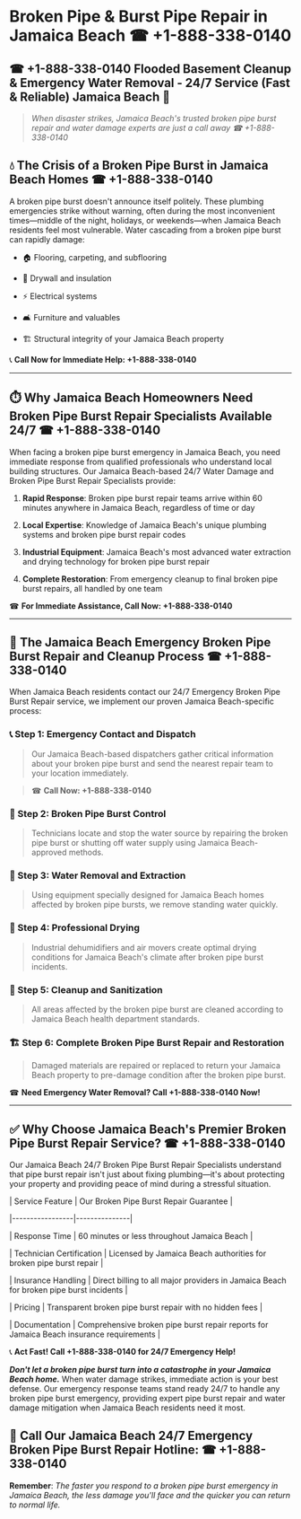 # Broken Pipe & Burst Pipe Repair in Jamaica Beach ☎ +1-888-338-0140  
## ☎ +1-888-338-0140 Flooded Basement Cleanup & Emergency Water Removal - 24/7 Service (Fast & Reliable) Jamaica Beach 🚨  

> *When disaster strikes, Jamaica Beach's trusted broken pipe burst repair and water damage experts are just a call away ☎ +1-888-338-0140*  

## 💧 The Crisis of a Broken Pipe Burst in Jamaica Beach Homes ☎ +1-888-338-0140  

A broken pipe burst doesn't announce itself politely. These plumbing emergencies strike without warning, often during the most inconvenient times—middle of the night, holidays, or weekends—when Jamaica Beach residents feel most vulnerable. Water cascading from a broken pipe burst can rapidly damage:  

* 🏠 Flooring, carpeting, and subflooring  
* 🧱 Drywall and insulation  
* ⚡ Electrical systems  
* 🛋️ Furniture and valuables  
* 🏗️ Structural integrity of your Jamaica Beach property  

📞 **Call Now for Immediate Help: +1-888-338-0140**  

---  

## ⏱️ Why Jamaica Beach Homeowners Need Broken Pipe Burst Repair Specialists Available 24/7 ☎ +1-888-338-0140  

When facing a broken pipe burst emergency in Jamaica Beach, you need immediate response from qualified professionals who understand local building structures. Our Jamaica Beach-based 24/7 Water Damage and Broken Pipe Burst Repair Specialists provide:  

1. **Rapid Response**: Broken pipe burst repair teams arrive within 60 minutes anywhere in Jamaica Beach, regardless of time or day  
2. **Local Expertise**: Knowledge of Jamaica Beach's unique plumbing systems and broken pipe burst repair codes  
3. **Industrial Equipment**: Jamaica Beach's most advanced water extraction and drying technology for broken pipe burst repair  
4. **Complete Restoration**: From emergency cleanup to final broken pipe burst repairs, all handled by one team  

☎ **For Immediate Assistance, Call Now: +1-888-338-0140**  

---  

## 🔧 The Jamaica Beach Emergency Broken Pipe Burst Repair and Cleanup Process ☎ +1-888-338-0140  

When Jamaica Beach residents contact our 24/7 Emergency Broken Pipe Burst Repair service, we implement our proven Jamaica Beach-specific process:  

### 📞 Step 1: Emergency Contact and Dispatch  
> Our Jamaica Beach-based dispatchers gather critical information about your broken pipe burst and send the nearest repair team to your location immediately.  
> ☎ **Call Now: +1-888-338-0140**  

### 🚿 Step 2: Broken Pipe Burst Control  
> Technicians locate and stop the water source by repairing the broken pipe burst or shutting off water supply using Jamaica Beach-approved methods.  

### 🌊 Step 3: Water Removal and Extraction  
> Using equipment specially designed for Jamaica Beach homes affected by broken pipe bursts, we remove standing water quickly.  

### 💨 Step 4: Professional Drying  
> Industrial dehumidifiers and air movers create optimal drying conditions for Jamaica Beach's climate after broken pipe burst incidents.  

### 🧼 Step 5: Cleanup and Sanitization  
> All areas affected by the broken pipe burst are cleaned according to Jamaica Beach health department standards.  

### 🏗️ Step 6: Complete Broken Pipe Burst Repair and Restoration  
> Damaged materials are repaired or replaced to return your Jamaica Beach property to pre-damage condition after the broken pipe burst.  

☎ **Need Emergency Water Removal? Call +1-888-338-0140 Now!**  

---  

## ✅ Why Choose Jamaica Beach's Premier Broken Pipe Burst Repair Service? ☎ +1-888-338-0140  

Our Jamaica Beach 24/7 Broken Pipe Burst Repair Specialists understand that pipe burst repair isn't just about fixing plumbing—it's about protecting your property and providing peace of mind during a stressful situation.  

| Service Feature | Our Broken Pipe Burst Repair Guarantee |  
|-----------------|---------------|  
| Response Time | 60 minutes or less throughout Jamaica Beach |  
| Technician Certification | Licensed by Jamaica Beach authorities for broken pipe burst repair |  
| Insurance Handling | Direct billing to all major providers in Jamaica Beach for broken pipe burst incidents |  
| Pricing | Transparent broken pipe burst repair with no hidden fees |  
| Documentation | Comprehensive broken pipe burst repair reports for Jamaica Beach insurance requirements |  

📞 **Act Fast! Call +1-888-338-0140 for 24/7 Emergency Help!**  

***Don't let a broken pipe burst turn into a catastrophe in your Jamaica Beach home.*** When water damage strikes, immediate action is your best defense. Our emergency response teams stand ready 24/7 to handle any broken pipe burst emergency, providing expert pipe burst repair and water damage mitigation when Jamaica Beach residents need it most.  

## 📱 Call Our Jamaica Beach 24/7 Emergency Broken Pipe Burst Repair Hotline: ☎ +1-888-338-0140  

**Remember**: *The faster you respond to a broken pipe burst emergency in Jamaica Beach, the less damage you'll face and the quicker you can return to normal life.*